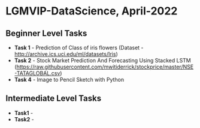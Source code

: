 # LGMVIP-DataScience, April-2022
## Beginner Level Tasks 
* **Task 1** - Prediction of Class of iris flowers (Dataset - http://archive.ics.uci.edu/ml/datasets/Iris)
* **Task 2** - Stock Market Prediction And Forecasting Using Stacked LSTM (https://raw.githubusercontent.com/mwitiderrick/stockprice/master/NSE-TATAGLOBAL.csv)
* **Task 4** - Image to Pencil Sketch with Python
## Intermediate Level Tasks 
* **Task1**  - 
* **Task2**  - 

